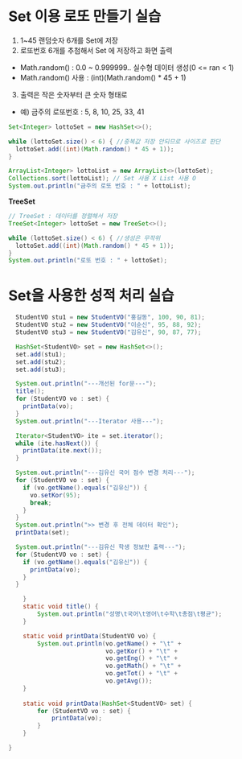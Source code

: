 #  Set 이용 로또 만들기 실습

1. 1~45 랜덤숫자 6개를 Set에 저장
2. 로또번호 6개를 추첨해서 Set 에 저장하고 화면 출력
- Math.random() : 0.0 ~ 0.999999.. 실수형 데이터 생성(0 <= ran < 1)
- Math.random() 사용 : (int)(Math.random() * 45 + 1)
3. 출력은 작은 숫자부터 큰 숫자 형태로
- 예) 금주의 로또번호 : 5, 8, 10, 25, 33, 41 

```java
Set<Integer> lottoSet = new HashSet<>();

while (lottoSet.size() < 6) { //중복값 저장 안되므로 사이즈로 판단
  lottoSet.add((int)(Math.random() * 45 + 1));
}

ArrayList<Integer> lottoList = new ArrayList<>(lottoSet);
Collections.sort(lottoList); // Set 사용 X List 사용 O
System.out.println("금주의 로또 번호 : " + lottoList);
```

**TreeSet**

```java
// TreeSet : 데이터를 정렬해서 저장 
TreeSet<Integer> lottoSet = new TreeSet<>();

while (lottoSet.size() < 6) { //생성은 무작위
  lottoSet.add((int)(Math.random() * 45 + 1));
}
System.out.println("로또 번호 : " + lottoSet);
```
# Set을 사용한 성적 처리 실습

```java
  StudentVO stu1 = new StudentVO("홍길동", 100, 90, 81);
  StudentVO stu2 = new StudentVO("이순신", 95, 88, 92);
  StudentVO stu3 = new StudentVO("김유신", 90, 87, 77);

  HashSet<StudentVO> set = new HashSet<>();
  set.add(stu1);
  set.add(stu2);
  set.add(stu3);

  System.out.println("---개선된 for문---");
  title();
  for (StudentVO vo : set) {
    printData(vo);
  }
  System.out.println("---Iterator 사용---");

  Iterator<StudentVO> ite = set.iterator();
  while (ite.hasNext()) {
    printData(ite.next());
  }

  System.out.println("---김유신 국어 점수 변경 처리---");
  for (StudentVO vo : set) {
    if (vo.getName().equals("김유신")) {
      vo.setKor(95);
      break;
    }
  }
  System.out.println(">> 변경 후 전체 데이터 확인");
  printData(set);

  System.out.println("---김유신 학생 정보만 출력---");
  for (StudentVO vo : set) {
    if (vo.getName().equals("김유신")) {
      printData(vo);				
    }
  }

	}
	static void title() {
		System.out.println("성명\t국어\t영어\t수학\t총점\t평균");
	}

	static void printData(StudentVO vo) { 
		System.out.println(vo.getName() + "\t" + 
						   vo.getKor() + "\t" + 
						   vo.getEng() + "\t" + 
						   vo.getMath() + "\t" + 
						   vo.getTot() + "\t" + 
						   vo.getAvg());	
	}	
	
	static void printData(HashSet<StudentVO> set) {
		for (StudentVO vo : set) {
			printData(vo);
		}
	}

}

```









